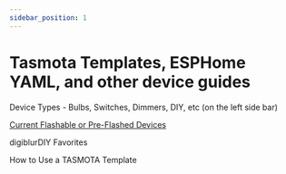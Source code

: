 ```yaml
---
sidebar_position: 1
---
```


# Tasmota Templates, ESPHome YAML, and other device guides

Device Types - Bulbs, Switches, Dimmers, DIY, etc (on the left side bar) 

[Current Flashable or Pre-Flashed Devices](http://localhost:3000/wiki/devices/esp-flashable-devices)

digiblurDIY Favorites

How to Use a TASMOTA Template
